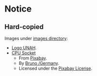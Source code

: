 # Notice

## Hard-copied

Images under [images directory](images):

- [Logo UNAH](images/logo-unah.png).
- [CPU Socket](images/cpu-socket.jpg)
    - From [Pixabay](https://pixabay.com/photos/cpu-processor-chip-motherboard-4393380/).
    - By [Bruno /Germany](https://pixabay.com/users/bru-no-1161770/).
    - Licensed under the [Pixabay License](https://pixabay.com/service/license/).

